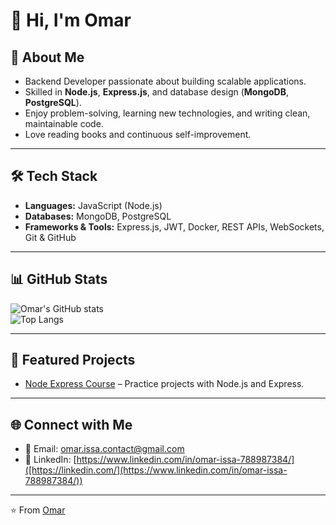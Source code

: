 # 👋 Hi, I'm Omar  

## 🚀 About Me
- Backend Developer passionate about building scalable applications.  
- Skilled in **Node.js**, **Express.js**, and database design (**MongoDB**, **PostgreSQL**).  
- Enjoy problem-solving, learning new technologies, and writing clean, maintainable code.  
- Love reading books and continuous self-improvement.  

---

## 🛠️ Tech Stack
- **Languages:** JavaScript (Node.js)  
- **Databases:** MongoDB, PostgreSQL  
- **Frameworks & Tools:** Express.js, JWT, Docker, REST APIs, WebSockets, Git & GitHub  

---

## 📊 GitHub Stats
![Omar's GitHub stats](https://github-readme-stats.vercel.app/api?username=Omar-issa1&show_icons=true&theme=tokyonight)  
![Top Langs](https://github-readme-stats.vercel.app/api/top-langs/?username=Omar-issa1&layout=compact&theme=tokyonight)  

---

## 📌 Featured Projects
- [Node Express Course](https://github.com/Omar-issa1/Node_Express_Course) – Practice projects with Node.js and Express.  

---

## 🌐 Connect with Me
- 📧 Email: [omar.issa.contact@gmail.com](omar.issa.contact@gmail.com)  
- 💼 LinkedIn: [https://www.linkedin.com/in/omar-issa-788987384/]([https://linkedin.com/](https://www.linkedin.com/in/omar-issa-788987384/))  
  
---

⭐️ From [Omar](https://github.com/Omar-Issa1)
